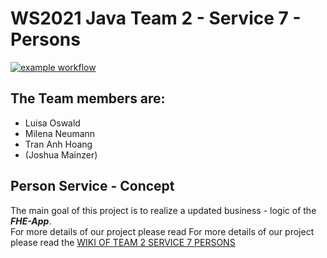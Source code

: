 # WS2021 Java Team 2 - Service 7 - Persons 
[![example workflow](https://github.com/fh-erfurt/WS2021_Java_Team_2_Service7_Persons/actions/workflows/maven.yml/badge.svg)](https://github.com/fh-erfurt/WS2021_Java_Team_2_Service7_Persons/actions)


## The Team members are:
- Luisa Oswald
- Milena Neumann
- Tran Anh Hoang
- (Joshua Mainzer)

## Person Service - Concept 
The main goal of this project is to realize a updated business - logic of the *__FHE-App__*. <br>
For more details of our project please read For more details of our project please read the <a href="https://github.com/fh-erfurt/WS2021_Java_Team_2_Service7_Persons/wiki"> WIKI OF TEAM 2 SERVICE 7 PERSONS </a>
